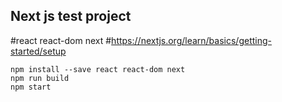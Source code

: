 ## Next js test project
#react react-dom next
#https://nextjs.org/learn/basics/getting-started/setup

```
npm install --save react react-dom next
npm run build
npm start
```
